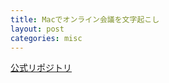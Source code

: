 ```yaml
---
title: Macでオンライン会議を文字起こし
layout: post
categories: misc
---
```



[公式リポジトリ](https://github.com/ExistentialAudio/BlackHole)